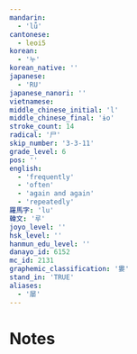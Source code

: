```yaml
---
mandarin:
  - 'lǚ'
cantonese:
  - leoi5
korean:
  - '누'
korean_native: ''
japanese:
  - 'RU'
japanese_nanori: ''
vietnamese:
middle_chinese_initial: 'l'
middle_chinese_final: 'ɨo'
stroke_count: 14
radical: '尸'
skip_number: '3-3-11'
grade_level: 6
pos: ''
english:
  - 'frequently'
  - 'often'
  - 'again and again'
  - 'repeatedly'
羅馬字: 'lu'
韓文: '루'
joyo_level: ''
hsk_level: ''
hanmun_edu_level: ''
danayo_id: 6152
mc_id: 2131
graphemic_classification: '婁'
stand_in: 'TRUE'
aliases:
  - '屡'
---
```


# Notes
